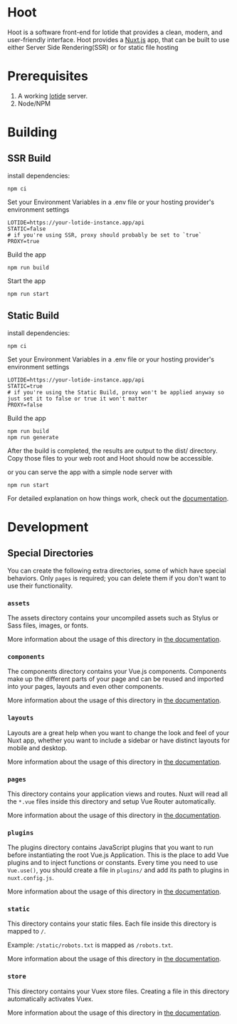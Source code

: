 # Hoot

Hoot is a software front-end for lotide that provides a clean, modern, and user-friendly interface. Hoot provides a [Nuxt.js](https://nuxtjs.org/) app, that can be built to use either Server Side Rendering(SSR) or for static file hosting 

# Prerequisites

1. A working [lotide](https://git.sr.ht/~vpzom/lotide) server.
2. Node/NPM

# Building

## SSR Build
install dependencies:
```
npm ci
```
Set your Environment Variables in a .env file or your hosting provider's environment settings
```.env
LOTIDE=https://your-lotide-instance.app/api
STATIC=false
# if you're using SSR, proxy should probably be set to `true`
PROXY=true
```

Build the app

```
npm run build
```

Start the app

```
npm run start
```

## Static Build

install dependencies:
```
npm ci
```
Set your Environment Variables in a .env file or your hosting provider's environment settings
```.env
LOTIDE=https://your-lotide-instance.app/api
STATIC=true
# if you're using the Static Build, proxy won't be applied anyway so just set it to false or true it won't matter
PROXY=false
```

Build the app

```
npm run build
npm run generate
```
After the build is completed, the results are output to the dist/ directory. Copy those files to your web root and Hoot should now be accessible.

 or you can serve the app with a simple node server with

```
npm run start
```
For detailed explanation on how things work, check out the [documentation](https://nuxtjs.org).

# Development

## Special Directories

You can create the following extra directories, some of which have special behaviors. Only `pages` is required; you can delete them if you don't want to use their functionality.

### `assets`

The assets directory contains your uncompiled assets such as Stylus or Sass files, images, or fonts.

More information about the usage of this directory in [the documentation](https://nuxtjs.org/docs/2.x/directory-structure/assets).

### `components`

The components directory contains your Vue.js components. Components make up the different parts of your page and can be reused and imported into your pages, layouts and even other components.

More information about the usage of this directory in [the documentation](https://nuxtjs.org/docs/2.x/directory-structure/components).

### `layouts`

Layouts are a great help when you want to change the look and feel of your Nuxt app, whether you want to include a sidebar or have distinct layouts for mobile and desktop.

More information about the usage of this directory in [the documentation](https://nuxtjs.org/docs/2.x/directory-structure/layouts).


### `pages`

This directory contains your application views and routes. Nuxt will read all the `*.vue` files inside this directory and setup Vue Router automatically.

More information about the usage of this directory in [the documentation](https://nuxtjs.org/docs/2.x/get-started/routing).

### `plugins`

The plugins directory contains JavaScript plugins that you want to run before instantiating the root Vue.js Application. This is the place to add Vue plugins and to inject functions or constants. Every time you need to use `Vue.use()`, you should create a file in `plugins/` and add its path to plugins in `nuxt.config.js`.

More information about the usage of this directory in [the documentation](https://nuxtjs.org/docs/2.x/directory-structure/plugins).

### `static`

This directory contains your static files. Each file inside this directory is mapped to `/`.

Example: `/static/robots.txt` is mapped as `/robots.txt`.

More information about the usage of this directory in [the documentation](https://nuxtjs.org/docs/2.x/directory-structure/static).

### `store`

This directory contains your Vuex store files. Creating a file in this directory automatically activates Vuex.

More information about the usage of this directory in [the documentation](https://nuxtjs.org/docs/2.x/directory-structure/store).
